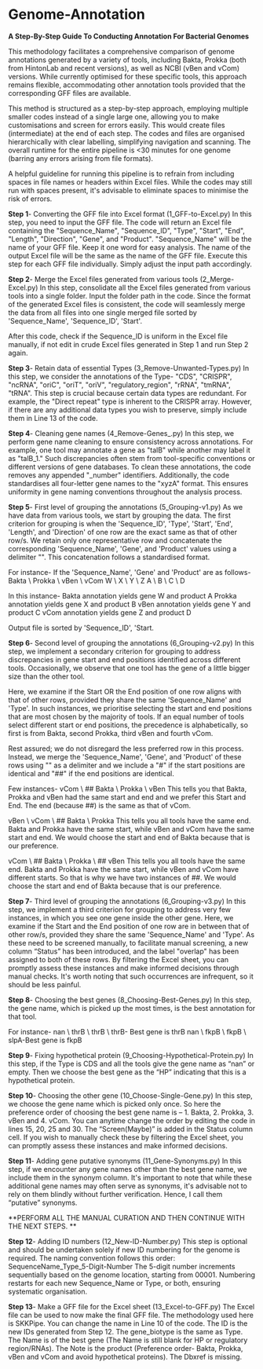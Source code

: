 # Genome-Annotation
**A Step-By-Step Guide To Conducting Annotation For Bacterial Genomes**

This methodology facilitates a comprehensive comparison of genome annotations generated by a variety of tools, including Bakta, Prokka (both from HintonLab and recent versions), as well as NCBI (vBen and vCom) versions. While currently optimised for these specific tools, this approach remains flexible, accommodating other annotation tools provided that the corresponding GFF files are available.

This method is structured as a step-by-step approach, employing multiple smaller codes instead of a single large one, allowing you to make customisations and screen for errors easily. This would create files (intermediate) at the end of each step. The codes and files are organised hierarchically with clear labelling, simplifying navigation and scanning. The overall runtime for the entire pipeline is <30 minutes for one genome (barring any errors arising from file formats). 

A helpful guideline for running this pipeline is to refrain from including spaces in file names or headers within Excel files. While the codes may still run with spaces present, it's advisable to eliminate spaces to minimise the risk of errors.

**Step 1**- Converting the GFF file into Excel format (1_GFF-to-Excel.py)
In this step, you need to input the GFF file. The code will return an Excel file containing the "Sequence_Name", "Sequence_ID", "Type", "Start", "End", "Length", "Direction", "Gene", and "Product". 
"Sequence_Name" will be the name of your GFF file. Keep it one word for easy analysis.
The name of the output Excel file will be the same as the name of the GFF file. 
Execute this step for each GFF file individually. Simply adjust the input path accordingly.

**Step 2**- Merge the Excel files generated from various tools (2_Merge-Excel.py)
In this step, consolidate all the Excel files generated from various tools into a single folder. Input the folder path in the code. Since the format of the generated Excel files is consistent, the code will seamlessly merge the data from all files into one single merged file sorted by 'Sequence_Name', 'Sequence_ID', 'Start'.

After this code, check if the Sequence_ID is uniform in the Excel file manually, if not edit in crude Excel files generated in Step 1 and run Step 2 again.

**Step 3**- Retain data of essential Types (3_Remove-Unwanted-Types.py)
In this step, we consider the annotations of the Type- "CDS", "CRISPR", "ncRNA", "oriC", "oriT", "oriV", "regulatory_region", "rRNA", "tmRNA", "tRNA". 
This step is crucial because certain data types are redundant. For example, the "Direct repeat" type is inherent to the CRISPR array. However, if there are any additional data types you wish to preserve, simply include them in Line 13 of the code.

**Step 4**- Cleaning gene names (4_Remove-Genes_.py)
In this step, we perform gene name cleaning to ensure consistency across annotations. For example, one tool may annotate a gene as "talB" while another may label it as "talB_1." Such discrepancies often stem from tool-specific conventions or different versions of gene databases. To clean these annotations, the code removes any appended "_number" identifiers.
Additionally, the code standardises all four-letter gene names to the "xyzA" format. This ensures uniformity in gene naming conventions throughout the analysis process.

**Step 5**- First level of grouping the annotations (5_Grouping-v1.py)
As we have data from various tools, we start by grouping the data. The first criterion for grouping is when the 'Sequence_ID', 'Type', 'Start', 'End', 'Length', and 'Direction' of one row are the exact same as that of other row/s. We retain only one representative row and concatenate the corresponding 'Sequence_Name', 'Gene', and 'Product' values using a delimiter "\". This concatenation follows a standardised format.

For instance- 
If the 'Sequence_Name', 'Gene' and 'Product' are as follows-
Bakta \ Prokka \ vBen \ vCom		W \ X \ Y \ Z 		A \ B \ C \ D

In this instance-
Bakta annotation yields gene W and product A
Prokka annotation yields gene X and product B
vBen annotation yields gene Y and product C
vCom annotation yields gene Z and product D

Output file is sorted by 'Sequence_ID', 'Start.

**Step 6**- Second level of grouping the annotations (6_Grouping-v2.py)
In this step, we implement a secondary criterion for grouping to address discrepancies in gene start and end positions identified across different tools. Occasionally, we observe that one tool has the gene of a little bigger size than the other tool. 

Here, we examine if the Start OR the End position of one row aligns with that of other rows, provided they share the same 'Sequence_Name' and 'Type'. In such instances, we prioritise selecting the start and end positions that are most chosen by the majority of tools. If an equal number of tools select different start or end positions, the precedence is alphabetically, so first is from Bakta, second Prokka, third vBen and fourth vCom. 

Rest assured; we do not disregard the less preferred row in this process. Instead, we merge the 'Sequence_Name', 'Gene', and 'Product' of these rows using "\" as a delimiter and we include a "#" if the start positions are identical and "##" if the end positions are identical.

Few instances- 
vCom \ ## Bakta \ Prokka \ vBen
This tells you that Bakta, Prokka and vBen had the same start and end and we prefer this Start and End. The end (because ##) is the same as that of vCom.

vBen \ vCom \ ## Bakta \ Prokka
This tells you all tools have the same end.  Bakta and Prokka have the same start, while vBen and vCom have the same start and end. We would choose the start and end of Bakta because that is our preference.
 
vCom \ ## Bakta \ Prokka \ ## vBen
This tells you all tools have the same end. Bakta and Prokka have the same start, while vBen and vCom have different starts. So that is why we have two instances of ##.  We would choose the start and end of Bakta because that is our preference.

**Step 7**- Third level of grouping the annotations (6_Grouping-v3.py)
In this step, we implement a third criterion for grouping to address very few instances, in which you see one gene inside the other gene. Here, we examine if the Start and the End position of one row are in between that of other row/s, provided they share the same 'Sequence_Name' and 'Type'. 
As these need to be screened manually, to facilitate manual screening, a new column “Status” has been introduced, and the label "overlap" has been assigned to both of these rows. By filtering the Excel sheet, you can promptly assess these instances and make informed decisions through manual checks. It's worth noting that such occurrences are infrequent, so it should be less painful.

**Step 8**- Choosing the best genes (8_Choosing-Best-Genes.py)
In this step, the gene name, which is picked up the most times, is the best annotation for that tool. 

For instance-
nan \ thrB \ thrB \ thrB- Best gene is thrB
nan \ fkpB \ fkpB \ slpA-Best gene is fkpB

**Step 9**- Fixing hypothetical protein (9_Choosing-Hypothetical-Protein.py)
In this step, if the Type is CDS and all the tools give the gene name as “nan” or empty. Then we choose the best gene as the “HP” indicating that this is a hypothetical protein. 

**Step 10**- Choosing the other gene (10_Choose-Single-Gene.py)
In this step, we choose the gene name which is picked only once. So here the preference order of choosing the best gene name is – 1. Bakta, 2. Prokka, 3. vBen and 4. vCom. You can anytime change the order by editing the code in lines 15, 20, 25 and 30. The “Screen(Maybe)” is added in the Status column cell. If you wish to manually check these by filtering the Excel sheet, you can promptly assess these instances and make informed decisions. 

**Step 11**- Adding gene putative synonyms (11_Gene-Synonyms.py)
In this step, if we encounter any gene names other than the best gene name, we include them in the synonym column. It's important to note that while these additional gene names may often serve as synonyms, it's advisable not to rely on them blindly without further verification. Hence, I call them “putative” synonyms.
 
**PERFORM ALL THE MANUAL CURATION AND THEN CONTINUE WITH THE NEXT STEPS. **

**Step 12**- Adding ID numbers (12_New-ID-Number.py)
This step is optional and should be undertaken solely if new ID numbering for the genome is required. The naming convention follows this order:
SequenceName_Type_5-Digit-Number
The 5-digit number increments sequentially based on the genome location, starting from 00001. Numbering restarts for each new Sequence_Name or Type, or both, ensuring systematic organisation.

**Step 13**- Make a GFF file for the Excel sheet (13_Excel-to-GFF.py)
The Excel file can be used to now make the final GFF file. 
The methodology used here is SKKPipe. You can change the name in Line 10 of the code. 
The ID is the new IDs generated from Step 12.
The gene_biotype is the same as Type.
The Name is of the best gene (The Name is still blank for HP or regulatory region/RNAs).
The Note is the product (Preference order- Bakta, Prokka, vBen and vCom and avoid hypothetical proteins).
The Dbxref is missing. 
